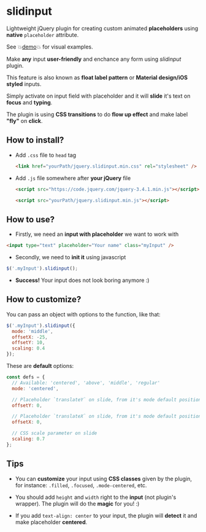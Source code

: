 # slidinput

Lightweight jQuery plugin for creating custom animated **placeholders** using **native** `placeholder` attribute.

See 💥[demo](https://goodleby.github.io/slidinput/demo/)💥 for visual examples.

Make **any** input **user-friendly** and enchance any form using _slidinput_ plugin.

This feature is also known as **float label pattern** or **Material design/iOS styled** inputs.

Simply activate on input field with placeholder and it will **slide** it's text on **focus** and **typing**.

The plugin is using **CSS transitions** to do **flow up effect** and make label **"fly"** on **click**.

## How to install?

- Add `.css` file to `head` tag

  ```html
  <link href="yourPath/jquery.slidinput.min.css" rel="stylesheet" />
  ```

- Add `.js` file somewhere after **your jQuery** file

  ```html
  <script src="https://code.jquery.com/jquery-3.4.1.min.js"></script>

  <script src="yourPath/jquery.slidinput.min.js"></script>
  ```

## How to use?

- Firstly, we need an **input with placeholder** we want to work with

```html
<input type="text" placeholder="Your name" class="myInput" />
```

- Secondly, we need to **init it** using javascript

```javascript
$('.myInput').slidinput();
```

- **Success!** Your input does not look boring anymore :)

## How to customize?

You can pass an object with options to the function, like that:

```javascript
$('.myInput').slidinput({
  mode: 'middle',
  offsetX: -25,
  offsetY: 10,
  scaling: 0.4
});
```

These are **default** options:

```javascript
const defs = {
  // Available: 'centered', 'above', 'middle', 'regular'
  mode: 'centered',

  // Placeholder `translateY` on slide, from it's mode default position
  offsetY: 0,

  // Placeholder `translateX` on slide, from it's mode default position
  offsetX: 0,

  // CSS scale parameter on slide
  scaling: 0.7
};
```

## Tips

- You can **customize** your input using **CSS classes** given by the plugin, for instance: `.filled`, `.focused`, `.mode-centered`, etc.

- You should add `height` and `width` right to the **input** (not plugin's wrapper). The plugin will do the **magic** for you! :)

- If you add `text-align: center` to your input, the plugin will **detect** it and make placeholder **centered**.
